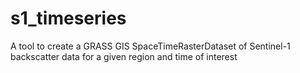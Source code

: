# s1_timeseries
A tool to create a GRASS GIS SpaceTimeRasterDataset of Sentinel-1 backscatter data for a given region and time of interest
